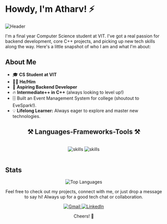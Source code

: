 
<h1  >Howdy, I'm Atharv! ⚡️</h1>

![Header](./gh-profile-banner.png)

   <p>I'm a final year Computer Science student at VIT. I've got a real passion for backend development, core C++ projects, and picking up new tech skills along the way. Here's a little snapshot of who I am and what I'm about:</p>

   <h2 >About Me</h2>
    <ul>
        <li>🎓 <strong>CS Student at VIT</strong></li>
        <li>🧑‍💻 <strong>He/Him</strong></li>
        <li>🌟 <strong>Aspiring Backend Developer</strong></li>
        <li>🔥 <strong>Intermediate++ in C++</strong> (always looking to level up!)</li>
        <li>🗄️  Built an Event Management System for college (shoutout to EveSpark!).</li>
        <li>💡 <strong>Lifelong Learner:</strong> Always eager to explore and master new technologies.</li>
    </ul>

   <h2 align="center">⚒️ Languages-Frameworks-Tools ⚒️</h2>
    <br/>
    <div align="center">
        <img src="https://skillicons.dev/icons?i=react,tailwindcss,html,css,vscode,notion,figma,arch,git,bash,github" alt="skills">
        <img src="https://skillicons.dev/icons?i=nodejs,python,javascript,express,mongodb,c,cpp,mysql" alt="skills">
    </div>
    <br/>

   <h2>Stats</h2>
    <div align="center">
        <img src="https://github-readme-stats.vercel.app/api/top-langs/?username=atharvwasthere&layout=compact&theme=radical" alt="Top Languages">
    </div>
    
   <div align='center'> 
   <p>Feel free to check out my projects, connect with me, or just drop a message to say hi! Always up for a good tech chat or collaboration.</p>

   </div>

   <div align="center">
        <a href="mailto:singhatharv1919@gmail.com">
            <img src="https://img.shields.io/badge/Gmail-333333?style=for-the-badge&logo=gmail&logoColor=red" alt="Gmail">
        </a>
        <a href="https://www.linkedin.com/in/atharv-singh-b83747250/" target="_blank">
            <img src="https://img.shields.io/badge/LinkedIn-0077B5?style=for-the-badge&logo=linkedin&logoColor=white" alt="LinkedIn">
        </a>
    </div>
        <p align="center">Cheers! 🥂</p>



